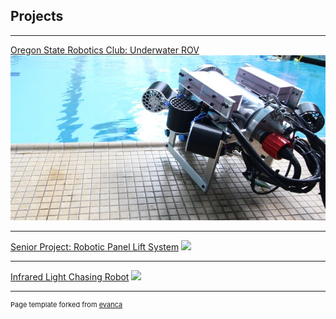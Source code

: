 ## Projects

---

[Oregon State Robotics Club: Underwater ROV](/sample_page)
<img src="images/ROV.jpg?raw=true"/>

---
[Senior Project: Robotic Panel Lift System](/pdf/sample_presentation.pdf)
<img src="images/dummy_thumbnail.jpg?raw=true"/>

---
[Infrared Light Chasing Robot](http://example.com/)
<img src="images/dummy_thumbnail.jpg?raw=true"/>




---
<p style="font-size:11px">Page template forked from <a href="https://github.com/evanca/quick-portfolio">evanca</a></p>
<!-- Remove above link if you don't want to attibute -->
